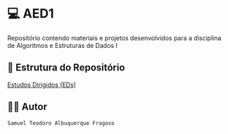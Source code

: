 #  💻 AED1
Repositório contendo materiais e projetos desenvolvidos para a disciplina de Algoritmos e Estruturas de Dados I

## 📑 Estrutura do Repositório

[Estudos Dirigidos (EDs)](tarefas)

## 👨‍💻 Autor

`Samuel Teodoro Albuquerque Fragoso`
